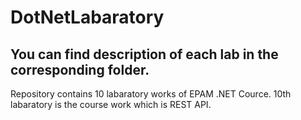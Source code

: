 # DotNetLabaratory

## You can find description of each lab in the corresponding folder.

Repository contains 10 labaratory works of EPAM .NET Cource. 10th labaratory is the course work which is REST API.
